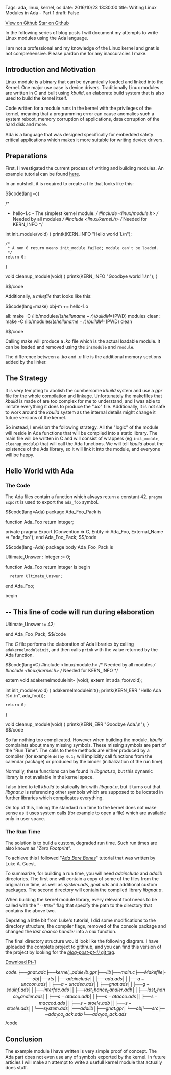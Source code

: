 Tags: ada, linux, kernel, os
date: 2016/10/23 13:30:00
title: Writing Linux Modules in Ada - Part 1
draft: False

<a class="github-button" href="https://github.com/alkhimey/Ada_Kernel_Module_Toolkit/"  data-style="mega" aria-label="View alkhimey/Ada_Kernel_Module_Toolkit on GitHub">View on Github</a>
<a class="github-button" href="https://github.com/alkhimey/Ada_Kernel_Module_Toolkit" data-icon="octicon-star" data-style="mega" data-count-href="/alkhimey/Ada_Kernel_Module_Toolkit/stargazers" data-count-api="/repos/alkhimey/Ada_Kernel_Module_Toolkit#stargazers_count" data-count-aria-label="# stargazers on GitHub" aria-label="Star alkhimey/Ada_Kernel_Module_Toolkit on GitHub">Star on Github</a>

<script async defer src="https://buttons.github.io/buttons.js"></script>

<!--
<a href="https://github.com/alkhimey/Ada_Kernel_Module_Toolkit"><img style="position: absolute; top: 0; right: 0; border: 0;" src="https://camo.githubusercontent.com/a6677b08c955af8400f44c6298f40e7d19cc5b2d/68747470733a2f2f73332e616d617a6f6e6177732e636f6d2f6769746875622f726962626f6e732f666f726b6d655f72696768745f677261795f3664366436642e706e67" alt="Fork me on GitHub" data-canonical-src="https://s3.amazonaws.com/github/ribbons/forkme_right_gray_6d6d6d.png"></a>
-->

In the following series of blog posts I will document my attempts to write Linux modules using the Ada language.

I am not a professional and my knowledge of the Linux kernel and gnat is not comprehensive. Please pardon me for any inaccuracies I make.

## Introduction and Motivation

Linux module is a binary that can be dynamically loaded and linked into the Kernel. One major use case is device drivers. Traditionally Linux modules are written in C and built using _kbuild_, an elaborate build system that is also used to build the kernel itself.

Code written for a module runs in the kernel with the privileges of the kernel, meaning that a programming error can cause anomalies such a system reboot, memory corruption of applications, data corruption of the hard disk and more.

Ada is a language that was designed specifically for embedded safety critical applications which makes it more suitable for writing device drivers.

## Preparations

First, I investigated the current process of writing and building modules. An example tutorial can be found [here](http://www.tldp.org/LDP/lkmpg/2.6/html/lkmpg.html).

In an nutshell, it is required to create a file that looks like this:

$$code(lang=c)


/*  
 *  hello-1.c - The simplest kernel module.
 */
#include <linux/module.h>	/* Needed by all modules */
#include <linux/kernel.h>	/* Needed for KERN_INFO */

int init_module(void)
{
	printk(KERN_INFO "Hello world 1.\n");

    /* 
     * A non 0 return means init_module failed; module can't be loaded. 
     */
	return 0;
}

void cleanup_module(void)
{
	printk(KERN_INFO "Goodbye world 1.\n");
}

$$/code

Additionally, a _mkefile_ that looks like this:

$$code(lang=make)
obj-m += hello-1.o

all:
	make  -C /lib/modules/$(shell uname -r)/build M=$(PWD) modules
clean:
	make  -C /lib/modules/$(shell uname -r)/build M=$(PWD) clean

$$/code

Calling make will produce a *_.ko_* file which is the actual loadable module. It can be loaded and removed using the ```insmodule``` and ```rmodule```.

The difference between a _.ko_ and _.o_ file is the additional memory sections added by the linker.

## The Strategy

It is very tempting to abolish the cumbersome _kbuild_ system and use a _gpr_ file for the whole compilation and linkage. Unfortunately the makefiles that _kbuild_ is made of are too complex for me to understand, and I was able to imitate everything it does to produce the "_.ko_" file. Additionally, it is not safe to work around the _kbuild_ system as the internal details might change it future versions of the kernel.

So instead, I envision the following strategy. All the "logic" of the module will reside in Ada functions that will be compiled into a static library. The main file will be written in C and will consist of wrappers (eg ```init_module```, ```cleanup_module```) that will call the Ada functions. We will tell _kbuild_ about the existence of the Ada library, so it will link it into the module, and everyone will be happy.

## Hello World with Ada

### The Code

The Ada files contain a function which always return a constant 42. ```pragma Export``` is used to export the ```ada_foo``` symbol.

$$code(lang=Ada)
package Ada_Foo_Pack is

   function Ada_Foo return Integer;

private
   pragma Export
      (Convention    => C,
       Entity        => Ada_Foo,
       External_Name => "ada_foo");
end Ada_Foo_Pack;
$$/code

$$code(lang=Ada)
package body Ada_Foo_Pack is

   Ultimate_Unswer : Integer := 0;

   function Ada_Foo return Integer is
   begin

      return Ultimate_Unswer;

   end Ada_Foo;

begin

   --  This line of code will run during elaboration
   --
   Ultimate_Unswer := 42;

end Ada_Foo_Pack;
$$/code

The _C_ file performs the elaboration of Ada libraries by calling ```adakernelmoduleinit```, and then calls ```prink``` with the value returned by the Ada function.

$$code(lang=C)
#include <linux/module.h> /* Needed by all modules */
#include <linux/kernel.h> /* Needed for KERN_INFO */

extern void adakernelmoduleinit- (void);
extern int ada_foo(void);

int init_module(void)
{
    adakernelmoduleinit();
    printk(KERN_ERR "Hello Ada %d.\n", ada_foo());
 
    return 0;
}


void cleanup_module(void)
{
    printk(KERN_ERR "Goodbye Ada.\n");
}
$$/code


So far nothing too complicated. However when building the module, _kbuild_ complaints about many missing symbols. These missing symbols are part of the "Run Time". The calls to these methods are either produced by a compiler (for example ```delay 0.1;``` will implicitly call functions from the calendar package) or produced by the binder (initialization of the run time).

Normally, these functions can be found in _libgnat.so_, but this dynamic library is not available in the kernel space.

I also tried to tell _kbuild_ to statically link with _libgnat.a_, but it turns out that _libgnat.a_ is referencing other symbols which are supposed to be located in further libraries which complicates everything.

On top of this, linking the standard run time to the kernel does not make sense as it uses system calls (for example to open a file) which are available only in user space.


### The Run Time

The solution is to build a custom, degraded run time. Such run times are also known as "_Zero Footprint_".

To achieve this I followed "_[Ada Bare Bones](http://wiki.osdev.org/Ada_Bare_bones)_" tutorial that was written by Luke A. Guest.

To summarize, for building a run time, you will need _adainclude_ and _adalib_ directories. The first one will contain a copy of some of the files from the original run time, as well as _system.ads_, _gnat.ads_ and additional custom packages. The second directory will contain the compiled library _libgnat.a_.

When building the kernel module library, every relevant tool needs to be called with the "```--RTS=```" flag that specify the path to the directory that contains the above two.

Deprating a little bit from Luke's tutorial, I did some modifications to the directory structure, the compiler flags, removed of the console package and changed the _last chance handler_ into a _null_ function.

The final directory structure would look like the following diagram. I have uploaded the complete project to githhub, and you can find this version of the project by looking for the [_blog-post-pt-1)_ git tag](https://github.com/alkhimey/Ada_Kernel_Module_Toolkit/tree/blog-post-pt-1).

<a class="github-button" href="https://github.com/alkhimey/Ada_Kernel_Module_Toolkit/archive/blog-post-pt-1.zip" data-icon="octicon-cloud-download" data-style="mega" aria-label="Download alkhimey/Ada_Kernel_Module_Toolkit on GitHub">Download Pt-1</a>

$$code
.
├── gnat.adc
├── kernel_module_lib.gpr
├── lib
├── main.c
├── Makefile
├── obj
├── rts
│   ├── adainclude
│   │   ├── ada.ads
│   │   ├── a-unccon.ads
│   │   ├── a-uncdea.ads
│   │   ├── gnat.ads
│   │   ├── g-souinf.ads
│   │   ├── interfac.ads
│   │   ├── last_chance_handler.adb
│   │   ├── last_chance_handler.ads
│   │   ├── s-atacco.adb
│   │   ├── s-atacco.ads
│   │   ├── s-maccod.ads
│   │   ├── s-stoele.adb
│   │   ├── s-stoele.ads
│   │   └── system.ads
│   ├── adalib
│   ├── gnat.gpr
│   └── obj
└── src
    ├── ada_foo_pack.adb
    └── ada_foo_pack.ads
$$/code





## Conclusion

The example module I have written is very simple proof of concept. The Ada part does not even use any of symbols exported by the kernel. In future articles I will make an attempt to write a usefull kernel module that actually does stuff.
